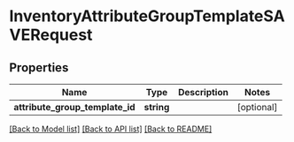 # InventoryAttributeGroupTemplateSAVERequest

## Properties
Name | Type | Description | Notes
------------ | ------------- | ------------- | -------------
**attribute_group_template_id** | **string** |  | [optional] 

[[Back to Model list]](../README.md#documentation-for-models) [[Back to API list]](../README.md#documentation-for-api-endpoints) [[Back to README]](../README.md)


